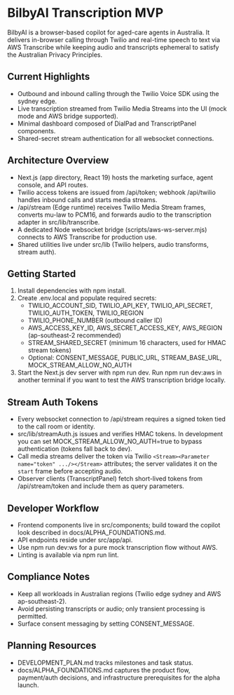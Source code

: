 # BilbyAI Transcription MVP

BilbyAI is a browser-based copilot for aged-care agents in Australia. It delivers in-browser calling through Twilio and real-time speech to text via AWS Transcribe while keeping audio and transcripts ephemeral to satisfy the Australian Privacy Principles.

## Current Highlights
- Outbound and inbound calling through the Twilio Voice SDK using the sydney edge.
- Live transcription streamed from Twilio Media Streams into the UI (mock mode and AWS bridge supported).
- Minimal dashboard composed of DialPad and TranscriptPanel components.
- Shared-secret stream authentication for all websocket connections.

## Architecture Overview
- Next.js (app directory, React 19) hosts the marketing surface, agent console, and API routes.
- Twilio access tokens are issued from /api/token; webhook /api/twilio handles inbound calls and starts media streams.
- /api/stream (Edge runtime) receives Twilio Media Stream frames, converts mu-law to PCM16, and forwards audio to the transcription adapter in src/lib/transcribe.
- A dedicated Node websocket bridge (scripts/aws-ws-server.mjs) connects to AWS Transcribe for production use.
- Shared utilities live under src/lib (Twilio helpers, audio transforms, stream auth).

## Getting Started
1. Install dependencies with npm install.
2. Create .env.local and populate required secrets:
   - TWILIO_ACCOUNT_SID, TWILIO_API_KEY, TWILIO_API_SECRET, TWILIO_AUTH_TOKEN, TWILIO_REGION
   - TWILIO_PHONE_NUMBER (outbound caller ID)
   - AWS_ACCESS_KEY_ID, AWS_SECRET_ACCESS_KEY, AWS_REGION (ap-southeast-2 recommended)
   - STREAM_SHARED_SECRET (minimum 16 characters, used for HMAC stream tokens)
   - Optional: CONSENT_MESSAGE, PUBLIC_URL, STREAM_BASE_URL, MOCK_STREAM_ALLOW_NO_AUTH
3. Start the Next.js dev server with npm run dev. Run npm run dev:aws in another terminal if you want to test the AWS transcription bridge locally.

## Stream Auth Tokens
- Every websocket connection to /api/stream requires a signed token tied to the call room or identity.
- src/lib/streamAuth.js issues and verifies HMAC tokens. In development you can set MOCK_STREAM_ALLOW_NO_AUTH=true to bypass authentication (tokens fall back to dev).
- Call media streams deliver the token via Twilio `<Stream><Parameter name="token" .../></Stream>` attributes; the server validates it on the `start` frame before accepting audio.
- Observer clients (TranscriptPanel) fetch short-lived tokens from /api/stream/token and include them as query parameters.

## Developer Workflow
- Frontend components live in src/components; build toward the copilot look described in docs/ALPHA_FOUNDATIONS.md.
- API endpoints reside under src/app/api.
- Use npm run dev:ws for a pure mock transcription flow without AWS.
- Linting is available via npm run lint.

## Compliance Notes
- Keep all workloads in Australian regions (Twilio edge sydney and AWS ap-southeast-2).
- Avoid persisting transcripts or audio; only transient processing is permitted.
- Surface consent messaging by setting CONSENT_MESSAGE.

## Planning Resources
- DEVELOPMENT_PLAN.md tracks milestones and task status.
- docs/ALPHA_FOUNDATIONS.md captures the product flow, payment/auth decisions, and infrastructure prerequisites for the alpha launch.
